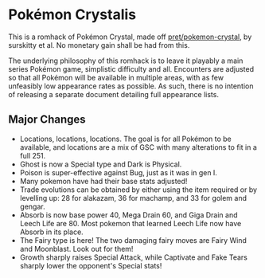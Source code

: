 # Pokémon Crystalis

This is a romhack of Pok&eacute;mon Crystal, made off [pret/pokemon-crystal](https://github.com/pret/pokecrystal), by surskitty et al. No monetary gain shall be had from this.

The underlying philosophy of this romhack is to leave it playably a main series Pok&eacute;mon game, simplistic difficulty and all.  Encounters are adjusted so that all Pok&eacute;mon will be available in multiple areas, with as few unfeasibly low appearance rates as possible.  As such, there is no intention of releasing a separate document detailing full appearance lists.

## Major Changes

- Locations, locations, locations. The goal is for all Pok&eacute;mon to be available, and locations are a mix of GSC with many alterations to fit in a full 251.
- Ghost is now a Special type and Dark is Physical.
- Poison is super-effective against Bug, just as it was in gen I.
- Many pokemon have had their base stats adjusted!
- Trade evolutions can be obtained by either using the item required or by levelling up: 28 for alakazam, 36 for machamp, and 33 for golem and gengar.
- Absorb is now base power 40, Mega Drain 60, and Giga Drain and Leech Life are 80.  Most pokemon that learned Leech Life now have Absorb in its place.
- The Fairy type is here!  The two damaging fairy moves are Fairy Wind and Moonblast.  Look out for them!
- Growth sharply raises Special Attack, while Captivate and Fake Tears sharply lower the opponent's Special stats!
